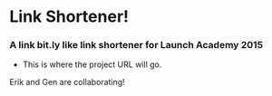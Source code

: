 # Link Shortener! #

### A link bit.ly like link shortener for Launch Academy 2015 ###

+ This is where the project URL will go.

Erik and Gen are collaborating!
